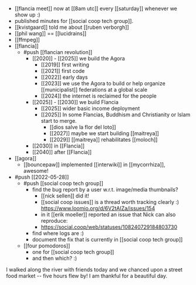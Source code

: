 - [[flancia meet]] now at [[8am utc]] every [[saturday]] whenever we show up :)
- published minutes for [[social coop tech group]].
- [[kvistgaard]] told me about [[ruben verborgh]]
- [[phil wang]] == [[lucidrains]]
- [[ffmpeg]]
- [[flancia]]
  - #push [[flancian revolution]]
    - [[2020]] - [[2025]] we build the Agora
      - [[2019]] first writing
      - [[2021]] first code
      - [[2022]] early days
      - [[2023]] we use the Agora to build or help organize [[municipalist]] federations at a global scale
      - [[2024]] the internet is reclaimed for the people
    - [[2025]] - [[2030]] we build Flancia
      - [[2025]] wider basic income deployment
      - [[2025]] In some Flancias, Buddhism and Christianity or Islam start to merge.
        - [[dios salve la flor del loto]]
        - [[2027]] maybe we start building [[maitreya]]
        - [[2029]] [[maitreya]] rehabilitates [[moloch]]
    - [[2030]] in [[Flancia]]
    - [[2040]] after [[Flancia]]
- [[agora]]
  - [[bouncepaw]] implemented [[interwiki]] in [[mycorrhiza]], awesome!
- #push [[2022-05-28]]
  - #push [[social coop tech group]]
    - find the bug report by a user w.r.t. image/media thumbnails?
      - [[nick sellen]] did it!
      - [[social coop issues]] is a thread worth tracking clearly :) https://www.loomio.org/d/6V2tAIZa/issues/154 
      - in it [[erik moeller]] reported an issue that Nick can also reproduce:
      - https://social.coop/web/statuses/108240729184803730
    - find where logs are :)
    - document the fix that is currently in [[social coop tech group]]
  - [[four pomodoros]]
    - one for [[social coop tech group]]
    - and then which? :)

I walked along the river with friends today and we chanced upon a street food market -- five hours flew by! I am thankful for a beautiful day.

